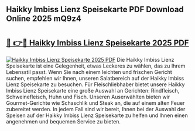 ## Haikky Imbiss Lienz Speisekarte PDF Download Online 2025 mQ9z4

# <h2><a href="http://gc882b9.nevu.top/?p=Haikky+Imbiss+Lienz+Speisekarte">🔗 👉🔴 Haikky Imbiss Lienz Speisekarte 2025 PDF</a></h2>

[![Haikky Imbiss Lienz Speisekarte 2025 PDF](https://i.imgur.com/dBaPXMq.png)](http://gc882b9.nevu.top/?p=Haikky+Imbiss+Lienz+Speisekarte)
Die Haikky Imbiss Lienz Speisekarte ist eine Gelegenheit, etwas Leckeres zu wählen, das zu Ihrem Lebensstil passt. Wenn Sie nach einem leichten und frischen Gericht suchen, empfehlen wir Ihnen, unseren Salatbereich auf der Haikky Imbiss Lienz Speisekarte zu besuchen. Für Fleischliebhaber bietet unsere Haikky Imbiss Lienz Speisekarte eine große Auswahl an Gerichten: Rindfleisch, Schweinefleisch, Huhn und Fisch. Unseren Auserwählten bieten wir Gourmet-Gerichte wie Schaschlik und Steak an, die auf einem alten Feuer zubereitet werden. In jedem Fall sind wir bereit, Ihnen bei der Auswahl der Speisen auf der Haikky Imbiss Lienz Speisekarte zu helfen und Ihnen einen angenehmen und bequemen Service zu bieten.

